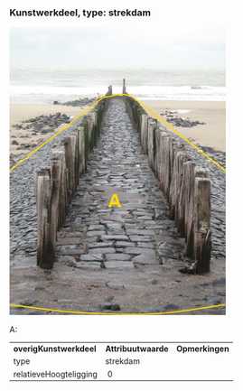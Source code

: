 ### Kunstwerkdeel, type: strekdam

![](media/0b825fca9957301d112f9b98ccc6e1004bab2b24.jpg)

A:

|                         |                     |                 |
|-------------------------|---------------------|-----------------|
| **overigKunstwerkdeel** | **Attribuutwaarde** | **Opmerkingen** |
| type                    | strekdam            |                 |
| relatieveHoogteligging  |  0                  |                 |
